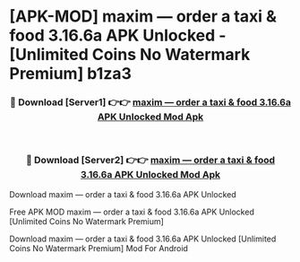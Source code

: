 # [APK-MOD] maxim — order a taxi & food 3.16.6a APK Unlocked - [Unlimited Coins No Watermark Premium] b1za3



<div align="center">
<h3>🔴 Download [Server1] 👉👉 <a href="https://momento.my/?title=maxim_—_order_a_taxi_&_food_3.16.6a_APK_Unlocked">maxim — order a taxi & food 3.16.6a APK Unlocked Mod Apk</a></h3><br>

<h3>🔴 Download [Server2] 👉👉 <a href="https://momento.my/?title=maxim_—_order_a_taxi_&_food_3.16.6a_APK_Unlocked">maxim — order a taxi & food 3.16.6a APK Unlocked Mod Apk</a></h3>
</div>



Download maxim — order a taxi & food 3.16.6a APK Unlocked 

Free APK MOD maxim — order a taxi & food 3.16.6a APK Unlocked [Unlimited Coins No Watermark Premium]

Download maxim — order a taxi & food 3.16.6a APK Unlocked [Unlimited Coins No Watermark Premium] Mod For Android
